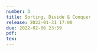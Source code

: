 ```yaml
---
number: 3
title: Sorting, Divide & Conquer
release: 2022-01-31 17:00
due: 2022-02-06 23:59
pdf:
tex:
---
```

